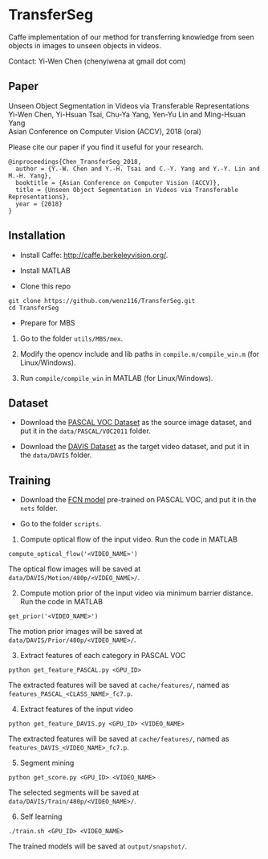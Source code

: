 # TransferSeg

Caffe implementation of our method for transferring knowledge from seen objects in images to unseen objects in videos.

Contact: Yi-Wen Chen (chenyiwena at gmail dot com)

## Paper

Unseen Object Segmentation in Videos via Transferable Representations <br />
Yi-Wen Chen, Yi-Hsuan Tsai, Chu-Ya Yang, Yen-Yu Lin and Ming-Hsuan Yang <br />
Asian Conference on Computer Vision (ACCV), 2018 (oral) <br />

Please cite our paper if you find it useful for your research.

```
@inproceedings{Chen_TransferSeg_2018,
  author = {Y.-W. Chen and Y.-H. Tsai and C.-Y. Yang and Y.-Y. Lin and M.-H. Yang},
  booktitle = {Asian Conference on Computer Vision (ACCV)},
  title = {Unseen Object Segmentation in Videos via Transferable Representations},
  year = {2018}
}
```

## Installation
* Install Caffe: http://caffe.berkeleyvision.org/.

* Install MATLAB

* Clone this repo
```
git clone https://github.com/wenz116/TransferSeg.git
cd TransferSeg
```

* Prepare for MBS

1. Go to the folder `utils/MBS/mex`.

2. Modify the opencv include and lib paths in `compile.m/compile_win.m` (for Linux/Windows).

3. Run `compile/compile_win` in MATLAB (for Linux/Windows).

## Dataset
* Download the [PASCAL VOC Dataset](http://host.robots.ox.ac.uk/pascal/VOC/voc2011/index.html) as the source image dataset, and put it in the `data/PASCAL/VOC2011` folder.

* Download the [DAVIS Dataset](https://davischallenge.org/index.html) as the target video dataset, and put it in the `data/DAVIS` folder.

## Training
* Download the [FCN model](http://dl.caffe.berkeleyvision.org/fcn8s-heavy-pascal.caffemodel) pre-trained on PASCAL VOC, and put it in the `nets` folder.

* Go to the folder `scripts`.

1. Compute optical flow of the input video. Run the code in MATLAB
```
compute_optical_flow('<VIDEO_NAME>')
```
The optical flow images will be saved at `data/DAVIS/Motion/480p/<VIDEO_NAME>/`.

2. Compute motion prior of the input video via minimum barrier distance. Run the code in MATLAB
```
get_prior('<VIDEO_NAME>')
```
The motion prior images will be saved at `data/DAVIS/Prior/480p/<VIDEO_NAME>/`.

3. Extract features of each category in PASCAL VOC
```
python get_feature_PASCAL.py <GPU_ID>
```
The extracted features will be saved at `cache/features/`, named as `features_PASCAL_<CLASS_NAME>_fc7.p`.

4. Extract features of the input video
```
python get_feature_DAVIS.py <GPU_ID> <VIDEO_NAME>
```
The extracted features will be saved at `cache/features/`, named as `features_DAVIS_<VIDEO_NAME>_fc7.p`.

5. Segment mining
```
python get_score.py <GPU_ID> <VIDEO_NAME>
```
The selected segments will be saved at `data/DAVIS/Train/480p/<VIDEO_NAME>/`.

6. Self learning
```
./train.sh <GPU_ID> <VIDEO_NAME>
```
The trained models will be saved at `output/snapshot/`.

